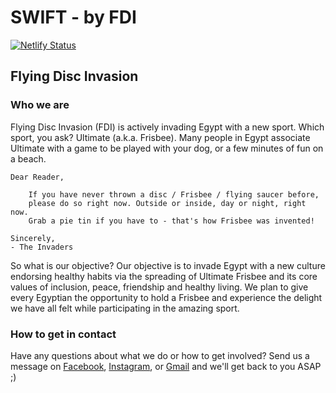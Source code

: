 # SWIFT - by FDI

[![Netlify Status](https://api.netlify.com/api/v1/badges/19b6166a-67a9-447f-bbc9-8fb7282e093b/deploy-status)](https://app.netlify.com/sites/flyingdiscinvasion/deploys)

## Flying Disc Invasion

### Who we are

Flying Disc Invasion (FDI) is actively invading Egypt with a new sport. Which sport, you ask? Ultimate (a.k.a. Frisbee). Many people in Egypt associate Ultimate with a game to be played with your dog, or a few minutes of fun on a beach.

    Dear Reader,

        If you have never thrown a disc / Frisbee / flying saucer before,
        please do so right now. Outside or inside, day or night, right now.
        Grab a pie tin if you have to - that's how Frisbee was invented!

    Sincerely,
    - The Invaders

So what is our objective? Our objective is to invade Egypt with a new culture endorsing healthy habits via the spreading of Ultimate Frisbee and its core values of inclusion, peace, friendship and healthy living. We plan to give every Egyptian the opportunity to hold a Frisbee and experience the delight we have all felt while participating in the amazing sport.

### How to get in contact

Have any questions about what we do or how to get involved? Send us a message on [Facebook](https://www.facebook.com/FlyingDiscInvasion/), [Instagram](https://www.instagram.com/flying.disc.invasion/), or [Gmail](mailto:flying.disc.invasion@gmail.com) and we'll get back to you ASAP ;)
